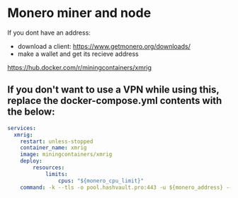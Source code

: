 # Monero miner and node

If you dont have an address:

- download a client: https://www.getmonero.org/downloads/
- make a wallet and get its recieve address

https://hub.docker.com/r/miningcontainers/xmrig


## If you don't want to use a VPN while using this, replace the docker-compose.yml contents with the below:

```yml
services:
  xmrig:
    restart: unless-stopped
    container_name: xmrig
    image: miningcontainers/xmrig
    deploy:
        resources:
            limits:
                cpus: "${monero_cpu_limit}"
    command: -k --tls -o pool.hashvault.pro:443 -u ${monero_address} --donate-level 1 --tls --tls-fingerprint 420c7850e09b7c0bdcf748a7da9eb3647daf8515718f36d9ccfdd6b9ff834b14
```